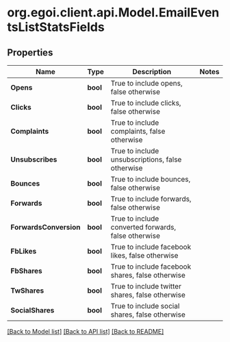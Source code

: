 
# org.egoi.client.api.Model.EmailEventsListStatsFields

## Properties

Name | Type | Description | Notes
------------ | ------------- | ------------- | -------------
**Opens** | **bool** | True to include opens, false otherwise | 
**Clicks** | **bool** | True to include clicks, false otherwise | 
**Complaints** | **bool** | True to include complaints, false otherwise | 
**Unsubscribes** | **bool** | True to include unsubscriptions, false otherwise | 
**Bounces** | **bool** | True to include bounces, false otherwise | 
**Forwards** | **bool** | True to include forwards, false otherwise | 
**ForwardsConversion** | **bool** | True to include converted forwards, false otherwise | 
**FbLikes** | **bool** | True to include facebook likes, false otherwise | 
**FbShares** | **bool** | True to include facebook shares, false otherwise | 
**TwShares** | **bool** | True to include twitter shares, false otherwise | 
**SocialShares** | **bool** | True to include social shares, false otherwise | 

[[Back to Model list]](../README.md#documentation-for-models)
[[Back to API list]](../README.md#documentation-for-api-endpoints)
[[Back to README]](../README.md)

